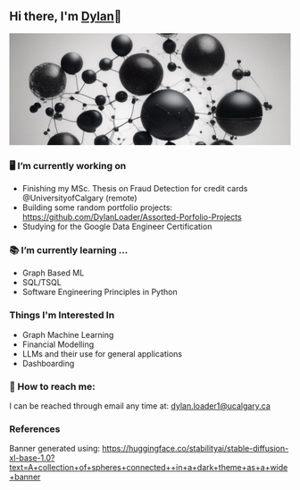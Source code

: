 ## Hi there, I'm <a href="https://dylanloader.github.io/#about">  Dylan</a>👋

<div align="center">
  <img src="references/hugging-face-gitbanner-resized.png" width="600" height="200"/>
</div>


### 🖥️ I’m currently working on

- Finishing my MSc. Thesis on Fraud Detection for credit cards @UniversityofCalgary (remote)
- Building some random portfolio projects: https://github.com/DylanLoader/Assorted-Porfolio-Projects
- Studying for the Google Data Engineer Certification
  
### 📚 I’m currently learning ...

- Graph Based ML
- SQL/TSQL
- Software Engineering Principles in Python

### Things I'm Interested In
- Graph Machine Learning
- Financial Modelling
- LLMs and their use for general applications
- Dashboarding
  
### 📨 How to reach me: 

I can be reached through email any time at: dylan.loader1@ucalgary.ca


### References

Banner generated using: https://huggingface.co/stabilityai/stable-diffusion-xl-base-1.0?text=A+collection+of+spheres+connected++in+a+dark+theme+as+a+wide+banner

